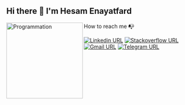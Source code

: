 
## Hi there 👋 I'm Hesam Enayatfard
<img align="left" src="https://i.giphy.com/media/LmNwrBhejkK9EFP504/200w.webp" alt="Programmation" width="200" />

How to reach me  :mailbox_with_no_mail:
</br>

[![Linkedin URL](https://img.shields.io/badge/LinkedIn-0077B5?style=for-the-badge&logo=linkedin&logoColor=white)](https://www.linkedin.com/in/enayatfard/)
[![Stackoverflow URL](https://img.shields.io/badge/Stackoverflow-ef8236?style=for-the-badge&logo=stackoverflow&logoColor=white)](https://stackoverflow.com/users/7770494/hesam)
[![Gmail URL](https://img.shields.io/badge/Gmail-D14836?style=for-the-badge&logo=gmail&logoColor=white)](mailto:hesam.enayatfard@gmail.com)
[![Telegram URL](https://img.shields.io/badge/Telegram-2CA5E0?style=for-the-badge&logo=telegram&logoColor=white)](https://t.me/enayaaaaat/)
